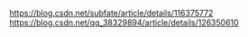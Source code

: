 https://blog.csdn.net/subfate/article/details/116375772
https://blog.csdn.net/qq_38329894/article/details/126350610




